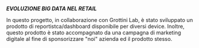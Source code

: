 ***EVOLUZIONE BIG DATA NEL RETAIL***

In questo progetto, in collaborazione con Grottini Lab, è stato sviluppato un prodotto di reportistca/dashboard disponibile per diversi device.
Inoltre, questo prodotto è stato accompagnato da una campagna di marketing digitale al fine di sponsorizzare "noi" azienda ed il prodotto stesso.
